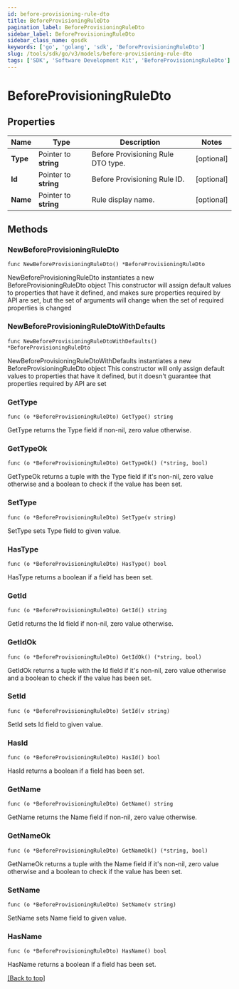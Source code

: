 ```yaml
---
id: before-provisioning-rule-dto
title: BeforeProvisioningRuleDto
pagination_label: BeforeProvisioningRuleDto
sidebar_label: BeforeProvisioningRuleDto
sidebar_class_name: gosdk
keywords: ['go', 'golang', 'sdk', 'BeforeProvisioningRuleDto'] 
slug: /tools/sdk/go/v3/models/before-provisioning-rule-dto
tags: ['SDK', 'Software Development Kit', 'BeforeProvisioningRuleDto']
---
```


# BeforeProvisioningRuleDto

## Properties

Name | Type | Description | Notes
------------ | ------------- | ------------- | -------------
**Type** | Pointer to **string** | Before Provisioning Rule DTO type. | [optional] 
**Id** | Pointer to **string** | Before Provisioning Rule ID. | [optional] 
**Name** | Pointer to **string** | Rule display name. | [optional] 

## Methods

### NewBeforeProvisioningRuleDto

`func NewBeforeProvisioningRuleDto() *BeforeProvisioningRuleDto`

NewBeforeProvisioningRuleDto instantiates a new BeforeProvisioningRuleDto object
This constructor will assign default values to properties that have it defined,
and makes sure properties required by API are set, but the set of arguments
will change when the set of required properties is changed

### NewBeforeProvisioningRuleDtoWithDefaults

`func NewBeforeProvisioningRuleDtoWithDefaults() *BeforeProvisioningRuleDto`

NewBeforeProvisioningRuleDtoWithDefaults instantiates a new BeforeProvisioningRuleDto object
This constructor will only assign default values to properties that have it defined,
but it doesn't guarantee that properties required by API are set

### GetType

`func (o *BeforeProvisioningRuleDto) GetType() string`

GetType returns the Type field if non-nil, zero value otherwise.

### GetTypeOk

`func (o *BeforeProvisioningRuleDto) GetTypeOk() (*string, bool)`

GetTypeOk returns a tuple with the Type field if it's non-nil, zero value otherwise
and a boolean to check if the value has been set.

### SetType

`func (o *BeforeProvisioningRuleDto) SetType(v string)`

SetType sets Type field to given value.

### HasType

`func (o *BeforeProvisioningRuleDto) HasType() bool`

HasType returns a boolean if a field has been set.

### GetId

`func (o *BeforeProvisioningRuleDto) GetId() string`

GetId returns the Id field if non-nil, zero value otherwise.

### GetIdOk

`func (o *BeforeProvisioningRuleDto) GetIdOk() (*string, bool)`

GetIdOk returns a tuple with the Id field if it's non-nil, zero value otherwise
and a boolean to check if the value has been set.

### SetId

`func (o *BeforeProvisioningRuleDto) SetId(v string)`

SetId sets Id field to given value.

### HasId

`func (o *BeforeProvisioningRuleDto) HasId() bool`

HasId returns a boolean if a field has been set.

### GetName

`func (o *BeforeProvisioningRuleDto) GetName() string`

GetName returns the Name field if non-nil, zero value otherwise.

### GetNameOk

`func (o *BeforeProvisioningRuleDto) GetNameOk() (*string, bool)`

GetNameOk returns a tuple with the Name field if it's non-nil, zero value otherwise
and a boolean to check if the value has been set.

### SetName

`func (o *BeforeProvisioningRuleDto) SetName(v string)`

SetName sets Name field to given value.

### HasName

`func (o *BeforeProvisioningRuleDto) HasName() bool`

HasName returns a boolean if a field has been set.


[[Back to top]](#) 


